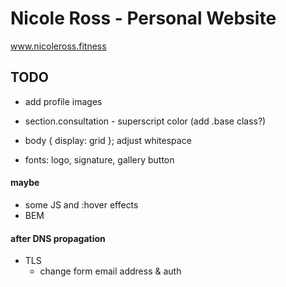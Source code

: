 # Nicole Ross - Personal Website

www.nicoleross.fitness

## TODO

- add profile images

- section.consultation - superscript color (add .base class?)
- body { display: grid }; adjust whitespace
- fonts: logo, signature, gallery button

#### maybe

- some JS and :hover effects
- BEM

#### after DNS propagation

- TLS
  - change form email address & auth
